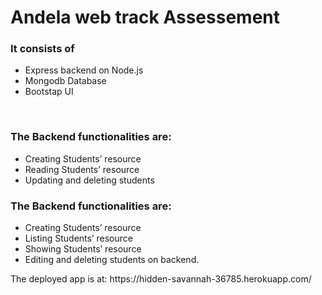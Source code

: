 <h1>Andela web track Assessement</h1>



<h3>It consists of</h3>
<ul>
  <li>Express backend on Node.js</li>
  <li>Mongodb Database</li>
  <li>Bootstap UI</li>
</ul>

<br>

<h3>The Backend functionalities are:</h3>
<ul>
  <li>Creating Students’ resource</li>
  <li>Reading Students’ resource</li>
  <li>Updating and deleting students</li>
</ul>

<h3>The Backend functionalities are:</h3>
<ul>
  <li>Creating Students’ resource</li>
  <li>Listing Students’ resource </li>
  <li>Showing Students’ resource</li>
  <li>Editing and deleting students on backend.</li>
</ul>

<p>The deployed app is at: https://hidden-savannah-36785.herokuapp.com/ </p> 
